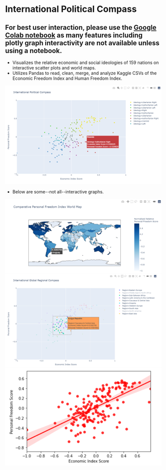 # International Political Compass

## For best user interaction, please use the [**Google Colab notebook**](https://colab.research.google.com/drive/1_OC1D7eUprJ3U2NDOzBN3HlMCF_mAGMt?authuser=1#scrollTo=eHsTiHdxofPc&uniqifier=4) as many features including plotly graph interactivity are not available unless using a notebook. 

 
* Visualizes the relative economic and social ideologies of 159 nations on interactive scatter plots and world maps.
* Utilizes Pandas to read, clean, merge, and analyze Kaggle CSVs of the Economic Freedom Index and Human Freedom Index.


![CompassImage](https://github.com/aidanandrucyk/GlobalPoliticalCompass/blob/master/img/International%20Political%20Compass.png)

* Below are some--not all--interactive graphs.

![WorldMapImage](https://github.com/aidanandrucyk/GlobalPoliticalCompass/blob/master/img/International%20Political%20World%20Map.png)
![RegionImage](https://github.com/aidanandrucyk/GlobalPoliticalCompass/blob/master/img/region.png)
![RegressionImage](https://github.com/aidanandrucyk/GlobalPoliticalCompass/blob/master/img/regression.png)
